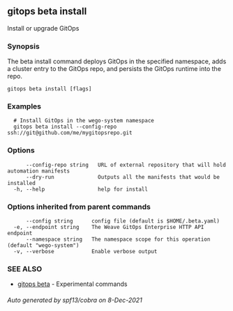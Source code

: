 ## gitops beta install

Install or upgrade GitOps

### Synopsis

The beta install command deploys GitOps in the specified namespace,
adds a cluster entry to the GitOps repo, and persists the GitOps runtime into the
repo.

```
gitops beta install [flags]
```

### Examples

```
  # Install GitOps in the wego-system namespace
  gitops beta install --config-repo ssh://git@github.com/me/mygitopsrepo.git
```

### Options

```
      --config-repo string   URL of external repository that will hold automation manifests
      --dry-run              Outputs all the manifests that would be installed
  -h, --help                 help for install
```

### Options inherited from parent commands

```
      --config string      config file (default is $HOME/.beta.yaml)
  -e, --endpoint string    The Weave GitOps Enterprise HTTP API endpoint
      --namespace string   The namespace scope for this operation (default "wego-system")
  -v, --verbose            Enable verbose output
```

### SEE ALSO

* [gitops beta](gitops_beta.md)	 - Experimental commands

###### Auto generated by spf13/cobra on 8-Dec-2021
